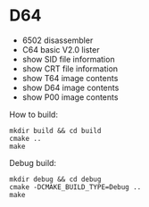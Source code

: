 # D64

* 6502 disassembler
* C64 basic V2.0 lister
* show SID file information
* show CRT file information
* show T64 image contents
* show D64 image contents
* show P00 image contents

How to build:
```
mkdir build && cd build
cmake ..
make
```

Debug build:
```
mkdir debug && cd debug
cmake -DCMAKE_BUILD_TYPE=Debug ..
make
```
